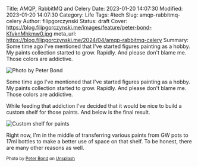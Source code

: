 Title: AMQP, RabbitMQ and Celery
Date: 2023-01-20 14:07:30
Modified: 2023-01-20 14:07:30
Category: Life
Tags: #tech
Slug: amqp-rabbitmq-celery
Author: filipgorczynski
Status: draft
Cover: https://blog.filipgorczynski.me/images/feature/peter-bond-KfvknMhkmw0.jpg
meta_url: https://blog.filipgorczynski.me/2024/04/amqp-rabbitmq-celery
Summary: Some time ago I've mentioned that I've started figures painting as a hobby. My paints collection started to grow. Rapidly. And please don't blame me. Those colors are addictive.

![Photo by Peter Bond](https://blog.filipgorczynski.me/images/feature/peter-bond-KfvknMhkmw0.jpg)

Some time ago I've mentioned that I've started figures painting as a hobby. My paints collection started to grow. Rapidly. And please don't blame me. Those colors are addictive.

While feeding that addiction I've decided that it would be nice to build a custom shelf for those paints. And below is the final result.

![Custom shelf for paints](https://blog.filipgorczynski.me/images/post/2023/01/1673429996664.jpg)

Right now, I'm in the middle of transferring various paints from GW pots to 17ml bottles to make a better use of space on that shelf. To be honest, there are many other reasons as well.

<small class="unsplash-reference">
    Photo by <a href="https://unsplash.com/@pvsbond?utm_source=unsplash&utm_medium=referral&utm_content=creditCopyText">Peter Bond</a> on <a href="https://unsplash.com/photos/KfvknMhkmw0?utm_source=unsplash&utm_medium=referral&utm_content=creditCopyText">Unsplash</a>
</small>
